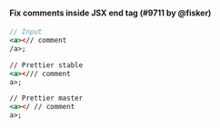 #### Fix comments inside JSX end tag (#9711 by @fisker)

<!-- prettier-ignore -->
```jsx
// Input
<a><// comment
/a>;

// Prettier stable
<a></// comment
a>;

// Prettier master
<a></ // comment
a>;
```
